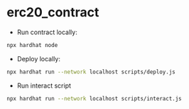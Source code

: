 # erc20_contract

- Run contract locally:
  
```bash
npx hardhat node
```

- Deploy locally:

```bash
npx hardhat run --network localhost scripts/deploy.js
```

- Run interact script

```bash
npx hardhat run --network localhost scripts/interact.js
```
